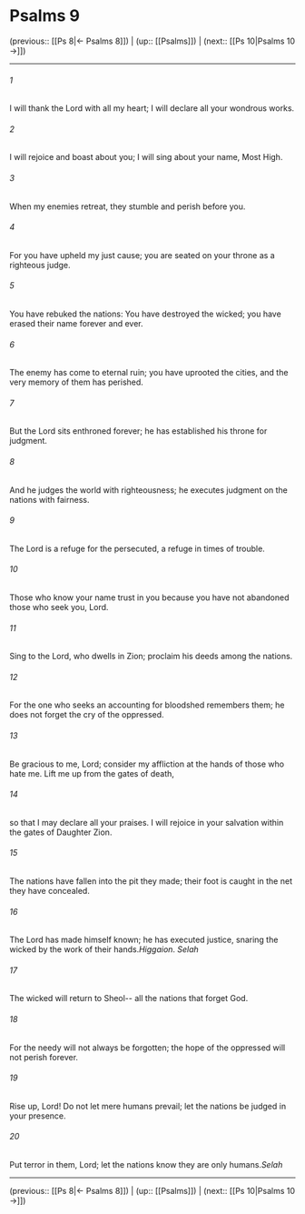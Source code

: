# Psalms 9

(previous:: [[Ps 8|← Psalms 8]]) | (up:: [[Psalms]]) | (next:: [[Ps 10|Psalms 10 →]])

***


###### 1 
I will thank the Lord with all my heart; I will declare all your wondrous works. 

###### 2 
I will rejoice and boast about you; I will sing about your name, Most High. 

###### 3 
When my enemies retreat, they stumble and perish before you. 

###### 4 
For you have upheld my just cause; you are seated on your throne as a righteous judge. 

###### 5 
You have rebuked the nations: You have destroyed the wicked; you have erased their name forever and ever. 

###### 6 
The enemy has come to eternal ruin; you have uprooted the cities, and the very memory of them has perished. 

###### 7 
But the Lord sits enthroned forever; he has established his throne for judgment. 

###### 8 
And he judges the world with righteousness; he executes judgment on the nations with fairness. 

###### 9 
The Lord is a refuge for the persecuted, a refuge in times of trouble. 

###### 10 
Those who know your name trust in you because you have not abandoned those who seek you, Lord. 

###### 11 
Sing to the Lord, who dwells in Zion; proclaim his deeds among the nations. 

###### 12 
For the one who seeks an accounting for bloodshed remembers them; he does not forget the cry of the oppressed. 

###### 13 
Be gracious to me, Lord; consider my affliction at the hands of those who hate me. Lift me up from the gates of death, 

###### 14 
so that I may declare all your praises. I will rejoice in your salvation within the gates of Daughter Zion. 

###### 15 
The nations have fallen into the pit they made; their foot is caught in the net they have concealed. 

###### 16 
The Lord has made himself known; he has executed justice, snaring the wicked by the work of their hands.<em>Higgaion</em>. _Selah_ 

###### 17 
The wicked will return to Sheol-- all the nations that forget God. 

###### 18 
For the needy will not always be forgotten; the hope of the oppressed will not perish forever. 

###### 19 
Rise up, Lord! Do not let mere humans prevail; let the nations be judged in your presence. 

###### 20 
Put terror in them, Lord; let the nations know they are only humans._Selah_

***

(previous:: [[Ps 8|← Psalms 8]]) | (up:: [[Psalms]]) | (next:: [[Ps 10|Psalms 10 →]])
